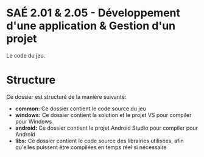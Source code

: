 # SAÉ 2.01 & 2.05 - Développement d'une application & Gestion d'un projet

Le code du jeu.

# Structure

Ce dossier est structuré de la manière suivante:
* **common:** Ce dossier contient le code source du jeu
* **windows:** Ce dossier contient la solution et le projet VS pour compiler pour Windows
* **android:** Ce dossier contient le projet Android Studio pour compiler pour Android
* **libs:** Ce dossier contient le code source des librairies utilisées, afin qu'elles puissent être compilées en temps réel si nécessaire